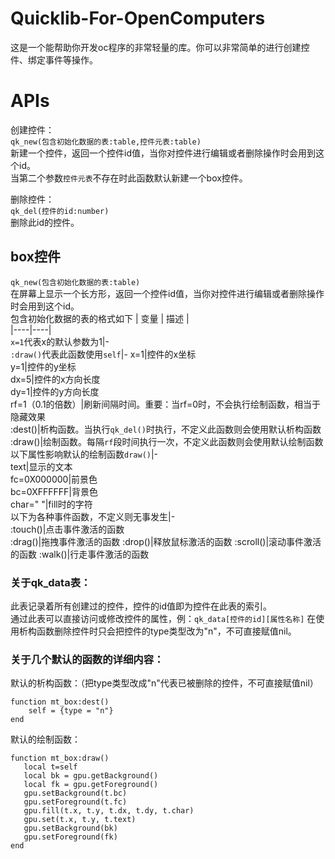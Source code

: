 # Quicklib-For-OpenComputers
这是一个能帮助你开发oc程序的非常轻量的库。你可以非常简单的进行创建控件、绑定事件等操作。

# APIs
创建控件：  
`qk_new(包含初始化数据的表:table,控件元表:table)`  
新建一个控件，返回一个控件id值，当你对控件进行编辑或者删除操作时会用到这个id。  
当第二个参数`控件元表`不存在时此函数默认新建一个box控件。  

删除控件：  
`qk_del(控件的id:number)`  
删除此id的控件。  

## box控件
`qk_new(包含初始化数据的表:table)`  
在屏幕上显示一个长方形，返回一个控件id值，当你对控件进行编辑或者删除操作时会用到这个id。  
包含初始化数据的表的格式如下
| 变量 | 描述 |  
|----|----|  
`x=1`代表x的默认参数为1|-  
`:draw()`代表此函数使用`self`|-
x=1|控件的x坐标  
y=1|控件的y坐标  
dx=5|控件的x方向长度  
dy=1|控件的y方向长度  
rf=1（0.1的倍数）|刷新间隔时间。重要：当rf=0时，不会执行绘制函数，相当于隐藏效果   
:dest()|析构函数。当执行`qk_del()`时执行，不定义此函数则会使用默认析构函数  
:draw()|绘制函数。每隔`rf`段时间执行一次，不定义此函数则会使用默认绘制函数  
以下属性影响默认的绘制函数`draw()`|-  
text|显示的文本  
fc=0X000000|前景色  
bc=0XFFFFFF|背景色  
char=" "|fill时的字符  
以下为各种事件函数，不定义则无事发生|-  
:touch()|点击事件激活的函数  
:drag()|拖拽事件激活的函数
:drop()|释放鼠标激活的函数
:scroll()|滚动事件激活的函数
:walk()|行走事件激活的函数  

### 关于qk_data表：
此表记录着所有创建过的控件，控件的id值即为控件在此表的索引。  
通过此表可以直接访问或修改控件的属性，例：`qk_data[控件的id][属性名称]`
在使用析构函数删除控件时只会把控件的type类型改为"n"，不可直接赋值nil。  

### 关于几个默认的函数的详细内容：  
默认的析构函数：（把type类型改成"n"代表已被删除的控件，不可直接赋值nil）
```
function mt_box:dest()  
    self = {type = "n"}
end
```
默认的绘制函数：
 ```
 function mt_box:draw() 
    local t=self
    local bk = gpu.getBackground()
    local fk = gpu.getForeground()
    gpu.setBackground(t.bc)
    gpu.setForeground(t.fc)
    gpu.fill(t.x, t.y, t.dx, t.dy, t.char)
    gpu.set(t.x, t.y, t.text)
    gpu.setBackground(bk)
    gpu.setForeground(fk)
end
```

